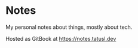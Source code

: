 # Notes
My personal notes about things, mostly about tech.

Hosted as GitBook at https://notes.tatusl.dev
